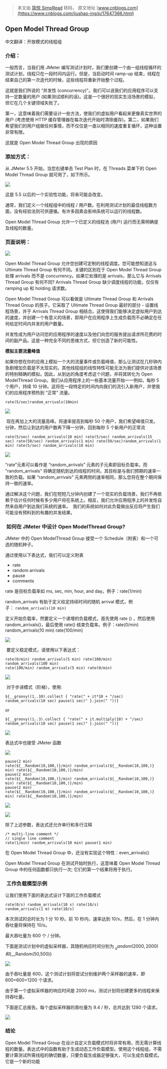 > 本文由 [简悦 SimpRead](http://ksria.com/simpread/) 转码， 原文地址 [www.cnblogs.com](https://www.cnblogs.com/jiushao-ing/p/17647366.html)

Open Model Thread Group
-----------------------

中文翻译：开放模式的线程组

### 介绍：

一般而言，当我们用 JMeter 编写测试计划时，我们要创建一个由一组线程循环的测试计划，线程只在一段时间内运行。但是，当启动时间 ramp-up 结束，线程在结束自己的第一次迭代的时候，这些线程将重新开始整个过程。

这就是我们所说的 “并发性 (concurrency)"。我们可以说我们的应用程序可以支持一定数量的用户 (如果测试顺利的话)。这是一个很好的现实生活场景的模拟，但它在几个关键领域失败了。

第一，这意味着我们需要设计一些方法，使我们的虚拟用户看起来更像真实世界的用户 (考虑使用 HTTP 缓存管理器在每次迭代开始时清除缓存)。第二，如果我们希望我们的用户组做任何事情，而不仅仅是一直以相同的速度重复循环，这种设置非常有限。

这就是 Open Model Thread Group 出现的原因

### 添加方式：

从 JMeter 5.5 开始，当您右键单击 Test Plan 时，在 Threads 菜单下的 Open Model Thread Group 就可用了，如下所示。

![](https://img2023.cnblogs.com/blog/2565457/202308/2565457-20230822002923155-618364828.png)

这是 5.5 以后的一个实验性功能，将来可能会改变。

通常，我们定义一个线程组中的线程 / 用户数。在利用测试计划的最佳线程数方面，没有经验法则可供遵循。有许多因素会影响系统可以运行的线程数。

Open Model Thread Group 允许一个已定义的线程池 (用户) 运行而无需明确提及线程的数量。

### 页面说明：

![](https://img2023.cnblogs.com/blog/2565457/202308/2565457-20230822003706808-802959877.png)

Open Model Thread Group 允许您创建可定制的线程调度。您可能想知道这与 Ultimate Thread Group 有何不同。关键的区别在于 Open Model Thread Group 处理 arrivals 而不是 concurrency。如果它处理的是 arrivals，那么它与 Arrivals Thread Group 有何不同? Arrivals Thread Group 缺少调度线程的功能，仅仅有 ramping up 和 holding 请求数。

Open Model Thread Group 可以看做是 Ultimate Thread Group 和 Arrivals Thread Group 的孩子。它采取了 Ultimate Thread Group 最好的部分 - 设置线程场景，并于 Arrivals Thread Group 相结合。这使得我们能够决定虚拟用户到达的速度，并创建一个有意义的场景，即用户在应用程序上生成负载而不必确定在任何给定时间内并发的用户数量。 

并发性成为用户访问您的应用程序的速度以及他们向您的服务提出请求所花费的时间的副产品。这是一种完全不同的思维方式，但它创造了新的可能性。

**模拟主要流量峰值**

如果你想在你的应用上模拟一个大的流量事件或负载峰值，那么让测试在几秒钟内急剧增加负载是不太现实的。其他线程组的线性特性可能无法为我们提供对该场景的特别精确的模拟。因此，从到达的角度考虑这个问题，并将其转化为 Open ModelThread Group。我们从应用程序上的一些基本流量开始一一例如，每秒 5 个用户，持续 10 分钟。这将在一段特定的时间内向我们的流引入新用户，并使我们的应用程序预热到 “正常” 流量。

```
rate(5/sec)random_arrivals(10min)

```

![](https://img2023.cnblogs.com/blog/2565457/202308/2565457-20230822150850946-128247690.png)

 现在再加上大的流量高峰。将速率提高到每秒 50 个用户，我们希望峰值只发。分钟，然后让到达的用户数再下降一分钟，回到每秒 5 个新用户的正常流

```
rate(5/sec) random_arrivals(10 min) rate(5/sec) random_arrivals(15 sec) rate(50/sec) random_arrivals(1 min) rate(50/sec)random_arrivals(1 min) rate(5/sec) random_arrivals(10 min)

```

![](https://img2023.cnblogs.com/blog/2565457/202308/2565457-20230822151027914-316291808.png)

“rate”元素可以看作是 “random_arrivals” 元素的子元素即目标负载率。而 "random_arrivals" 将确定随机到达的线程的时间，其目标是与我们预期的速率一致的负载。如果 “random_arrivals” 元素两侧的速率相同，那么您将在整个期间保持一致的速率。

通过解决这个问题，我们在短短几分钟内创建了一个现实的负载场景，我们不再依赖于估计任何时候有多少用户将在系统上。相反，我们允许应用程序上的并发性自然来自用户到达我们系统的速率。  我们的系统如何对此负载做出反应将产生我们可能没有预料到的有趣的并发结果。 

###  如何在 JMeter 中设计 Open ModelThread Group?

JMeter 中的 Open ModelThread Group 接受一个 Schedule（附表）和一个可选的随机种子。

通过使用以下表达式，我们可以定义附表

*   rate
*   random arrivals
*   pause
*   comments

rate 是目标负载率如 ms, sec, min, hour, and day。例子：rate(1/min)

random_arrivals 有助于定义给定持续时间的随机 arrival 模式，例子： `random_arrivals(10 min)`

定义开始负载率，然要定义一个递增的负载模式，首先使用 rate () ，然后使用 random_arrivals()，最后使用 rate() 结束负载率。例子：rate(0/min) random_arrivals(10 min) rate(100/min)

![](https://img2023.cnblogs.com/blog/2565457/202308/2565457-20230822004338815-1825654099.png)

 要定义稳定模式，请使用以下表达式：

```
rate(0/min) random_arrivals(5 min) rate(100/min)
random_arrivals(100 min)
rate(100/min) random_arrivals(5 min) rate(0/min)

```

![](https://img2023.cnblogs.com/blog/2565457/202308/2565457-20230822004636454-302783377.png)

 对于步进模式（阶梯），使用:

```
${__groovy((1..10).collect { "rate(" + it*10 + "/sec) random_arrivals(10 sec) pause(1 sec)" }.join(" "))}

```

or

```
${__groovy((1..3).collect { "rate(" + it.multiply(10) + "/sec) random_arrivals(10 sec) pause(1 sec)" }.join(" "))}

```

![](https://img2023.cnblogs.com/blog/2565457/202308/2565457-20230822004935516-1009815319.png)

表达式中也接受 JMeter 函数

[![](http://assets.cnblogs.com/images/copycode.gif)](javascript:void(0); "复制代码")

```
pause(2 min) 
rate(${__Random(10,100,)}/min) random_arrivals(${__Random(10,100,)} min) rate(${__Random(10,100,)}/min)
pause(2 min) 
rate(${__Random(10,100,)}/min) random_arrivals(${__Random(10,100,)} min) rate(${__Random(10,100,)}/min)
pause(2 min) 
rate(${__Random(10,100,)}/min) random_arrivals(${__Random(10,100,)} min) rate(${__Random(10,100,)}/min)

```

[![](http://assets.cnblogs.com/images/copycode.gif)](javascript:void(0); "复制代码")

![](https://img2023.cnblogs.com/blog/2565457/202308/2565457-20230822005126592-1157311291.png)

除了上述参数，表达式还允许单行和多行注释

```
/* multi-line comment */
// single line comment
rate(1/min) random_arrivals(10 min) pause(1 min)

```

在 Open Model Thread Group 中，还没有实现这个特性：even_arrivals()

Open Model Thread Group 在测试开始时执行，这意味着 Open Model Thread Group 中的任何函数都只执行一次; 它们的第一个结果将用于执行。

###  工作负载模型示例

让我们使用下面的表达式设计下面的工作负载模式

```
rate(0/s) random_arrivals(10 s) rate(10/s)
random_arrivals(1 m) rate(10/s)

```

本次测试的总时长为 1 分 10 秒。前 10 秒内，速率达到 10/s，然后，在 1 分钟内吞吐量将保持在 10/s。

最大吞吐量为 600 个 / 分钟。

下面是测试计划中的虚拟采样器，其随机响应时间分别为 ${__Random(2000,2000)} 和 ${__Random(50,500)}

![](https://img2023.cnblogs.com/blog/2565457/202308/2565457-20230822010030687-193601011.png)

由于吞吐量是 600，这个测试计划将尝试分别维护两个采样器的速率，即 600+600=1200 个请求。 

由于第一个虚拟采样器的响应时间是 2000 ms，测试计划将创建更多的线程来保持吞吐量。

下面是汇总报告。每个虚拟采样器的吞吐量为 9.4 / 秒，总共达到 1280 个请求。

![](https://img2023.cnblogs.com/blog/2565457/202308/2565457-20230822010627995-153492028.png)

### 结论

Open Model Thread Group 在设计自定义负载模式时将非常有用，而无需计算线程的数量。表达式中的函数有助于生成动态工作负载模型。使用这个线程组，不需要计算测试所需线程的确切数量，只要负载生成器足够强大，可以生成负载模式。它是一个新的功能